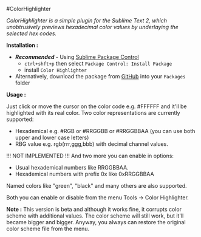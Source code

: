 #ColorHighlighter

_ColorHighlighter is a simple plugin for the Sublime Text 2, which unobtrusively previews hexadecimal color values by underlaying the selected hex codes._

**Installation :**

- **_Recommended_** - Using [Sublime Package Control](http://wbond.net/sublime_packages/package_control "Sublime Package Control")
    - `ctrl+shft+p` then select `Package Control: Install Package`
    - install `Color Highlighter`
- Alternatively, download the package from [GitHub](https://github.com/Monnoroch/ColorHighlighter "ColorHighlighter") into your `Packages` folder

**Usage :**

Just click or move the cursor on the color code e.g. #FFFFFF and it'll be highlighted with its real color.
Two color representations are currently supported:
- Hexademical e.g. #RGB or #RRGGBB or #RRGGBBAA (you can use both upper and lower case letters)
- RBG value e.g. rgb(rrr,ggg,bbb) with decimal channel values.

!!! NOT IMPLEMENTED !!!
And two more you can enable in options:
- Usual hexademical numbers like RRGGBBAA.
- Hexademical numbers with prefix 0x like 0xRRGGBBAA

Named colors like "green", "black" and many others are also supported.

Both you can enable or disable from the menu Tools -> Color Highlighter.

**Note :**
This version is beta and although it works fine, it corrupts color scheme with additional values. The color scheme will still work, but it'll became bigger and bigger. Anyway, you always can restore the original color scheme file from the menu.